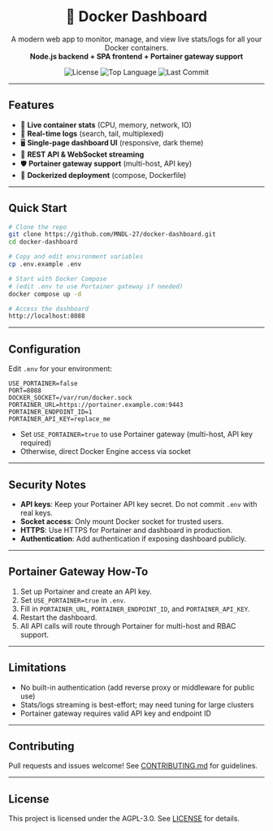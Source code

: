 <div align="center">
  <h1>🚢 Docker Dashboard</h1>
  <p>A modern web app to monitor, manage, and view live stats/logs for all your Docker containers.<br>
  <b>Node.js backend + SPA frontend + Portainer gateway support</b></p>
  <p>
    <img src="https://img.shields.io/github/license/MNDL-27/docker-dashboard?style=flat-square" alt="License">
    <img src="https://img.shields.io/github/languages/top/MNDL-27/docker-dashboard?style=flat-square" alt="Top Language">
    <img src="https://img.shields.io/github/last-commit/MNDL-27/docker-dashboard?style=flat-square" alt="Last Commit">
  </p>
</div>

---

## Features

- 🚀 **Live container stats** (CPU, memory, network, IO)
- 📜 **Real-time logs** (search, tail, multiplexed)
- 🖥️ **Single-page dashboard UI** (responsive, dark theme)
- 🔌 **REST API & WebSocket streaming**
- 🛡️ **Portainer gateway support** (multi-host, API key)
- 🐳 **Dockerized deployment** (compose, Dockerfile)

---

## Quick Start

```bash
# Clone the repo
git clone https://github.com/MNDL-27/docker-dashboard.git
cd docker-dashboard

# Copy and edit environment variables
cp .env.example .env

# Start with Docker Compose
# (edit .env to use Portainer gateway if needed)
docker compose up -d

# Access the dashboard
http://localhost:8088
```

---

## Configuration

Edit `.env` for your environment:

```env
USE_PORTAINER=false
PORT=8088
DOCKER_SOCKET=/var/run/docker.sock
PORTAINER_URL=https://portainer.example.com:9443
PORTAINER_ENDPOINT_ID=1
PORTAINER_API_KEY=replace_me
```

- Set `USE_PORTAINER=true` to use Portainer gateway (multi-host, API key required)
- Otherwise, direct Docker Engine access via socket

---

## Security Notes

- **API keys**: Keep your Portainer API key secret. Do not commit `.env` with real keys.
- **Socket access**: Only mount Docker socket for trusted users.
- **HTTPS**: Use HTTPS for Portainer and dashboard in production.
- **Authentication**: Add authentication if exposing dashboard publicly.

---

## Portainer Gateway How-To

1. Set up Portainer and create an API key.
2. Set `USE_PORTAINER=true` in `.env`.
3. Fill in `PORTAINER_URL`, `PORTAINER_ENDPOINT_ID`, and `PORTAINER_API_KEY`.
4. Restart the dashboard.
5. All API calls will route through Portainer for multi-host and RBAC support.

---

## Limitations

- No built-in authentication (add reverse proxy or middleware for public use)
- Stats/logs streaming is best-effort; may need tuning for large clusters
- Portainer gateway requires valid API key and endpoint ID

---

## Contributing

Pull requests and issues welcome! See [CONTRIBUTING.md](CONTRIBUTING.md) for guidelines.

---

## License

This project is licensed under the AGPL-3.0. See [LICENSE](LICENSE) for details.
